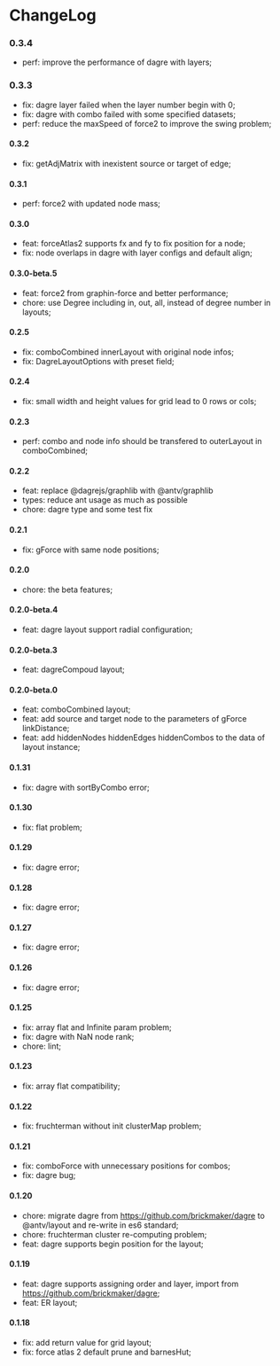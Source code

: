 # ChangeLog

### 0.3.4

- perf: improve the performance of dagre with layers;

### 0.3.3

- fix: dagre layer failed when the layer number begin with 0;
- fix: dagre with combo failed with some specified datasets;
- perf: reduce the maxSpeed of force2 to improve the swing problem;

#### 0.3.2

- fix: getAdjMatrix with inexistent source or target of edge;

#### 0.3.1

- perf: force2 with updated node mass;

#### 0.3.0

- feat: forceAtlas2 supports fx and fy to fix position for a node;
- fix: node overlaps in dagre with layer configs and default align;

#### 0.3.0-beta.5

- feat: force2 from graphin-force and better performance;
- chore: use Degree including in, out, all, instead of degree number in layouts;

#### 0.2.5

- fix: comboCombined innerLayout with original node infos;
- fix: DagreLayoutOptions with preset field;

#### 0.2.4

- fix: small width and height values for grid lead to 0 rows or cols;

#### 0.2.3

- perf: combo and node info should be transfered to outerLayout in comboCombined;

#### 0.2.2

- feat: replace @dagrejs/graphlib with @antv/graphlib
- types: reduce ant usage as much as possible
- chore: dagre type and some test fix

#### 0.2.1

- fix: gForce with same node positions;

#### 0.2.0

- chore: the beta features;

#### 0.2.0-beta.4

- feat: dagre layout support radial configuration;

#### 0.2.0-beta.3

- feat: dagreCompoud layout;

#### 0.2.0-beta.0

- feat: comboCombined layout;
- feat: add source and target node to the parameters of gForce linkDistance;
- feat: add hiddenNodes hiddenEdges hiddenCombos to the data of layout instance;

#### 0.1.31

- fix: dagre with sortByCombo error;

#### 0.1.30

- fix: flat problem;

#### 0.1.29

- fix: dagre error;

#### 0.1.28

- fix: dagre error;

#### 0.1.27

- fix: dagre error;

#### 0.1.26

- fix: dagre error;

#### 0.1.25
 
 - fix: array flat and Infinite param problem;
 - fix: dagre with NaN node rank;
 - chore: lint;

#### 0.1.23

- fix: array flat compatibility;

#### 0.1.22

- fix: fruchterman without init clusterMap problem;

#### 0.1.21

- fix: comboForce with unnecessary positions for combos;
- fix: dagre bug;

#### 0.1.20

- chore: migrate dagre from https://github.com/brickmaker/dagre to @antv/layout and re-write in es6 standard;
- chore: fruchterman cluster re-computing problem;
- feat: dagre supports begin position for the layout;

#### 0.1.19

- feat: dagre supports assigning order and layer, import from https://github.com/brickmaker/dagre;
- feat: ER layout;

#### 0.1.18

- fix: add return value for grid layout;
- fix: force atlas 2 default prune and barnesHut;
